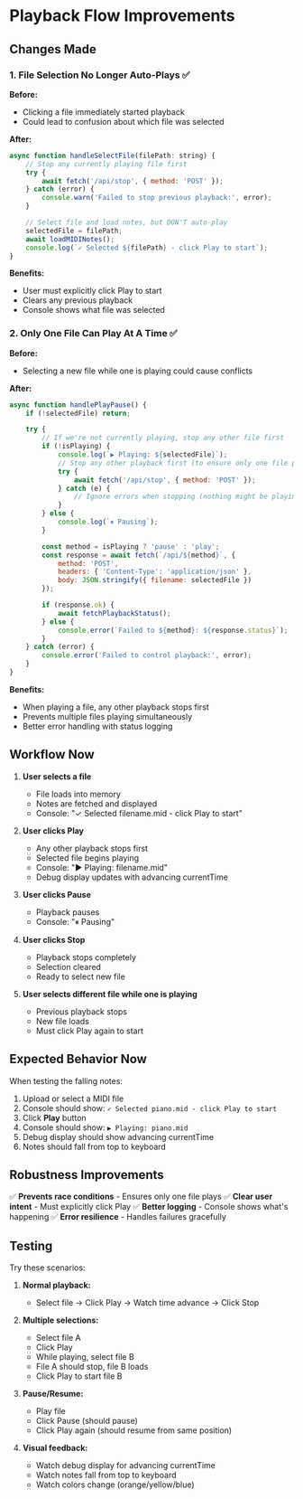 # Playback Flow Improvements

## Changes Made

### 1. File Selection No Longer Auto-Plays ✅

**Before:**
- Clicking a file immediately started playback
- Could lead to confusion about which file was selected

**After:**
```javascript
async function handleSelectFile(filePath: string) {
    // Stop any currently playing file first
    try {
        await fetch('/api/stop', { method: 'POST' });
    } catch (error) {
        console.warn('Failed to stop previous playback:', error);
    }

    // Select file and load notes, but DON'T auto-play
    selectedFile = filePath;
    await loadMIDINotes();
    console.log(`✓ Selected ${filePath} - click Play to start`);
}
```

**Benefits:**
- User must explicitly click Play to start
- Clears any previous playback
- Console shows what file was selected

### 2. Only One File Can Play At A Time ✅

**Before:**
- Selecting a new file while one is playing could cause conflicts

**After:**
```javascript
async function handlePlayPause() {
    if (!selectedFile) return;

    try {
        // If we're not currently playing, stop any other file first
        if (!isPlaying) {
            console.log(`▶ Playing: ${selectedFile}`);
            // Stop any other playback first (to ensure only one file plays)
            try {
                await fetch('/api/stop', { method: 'POST' });
            } catch (e) {
                // Ignore errors when stopping (nothing might be playing)
            }
        } else {
            console.log(`⏸ Pausing`);
        }

        const method = isPlaying ? 'pause' : 'play';
        const response = await fetch(`/api/${method}`, {
            method: 'POST',
            headers: { 'Content-Type': 'application/json' },
            body: JSON.stringify({ filename: selectedFile })
        });

        if (response.ok) {
            await fetchPlaybackStatus();
        } else {
            console.error(`Failed to ${method}: ${response.status}`);
        }
    } catch (error) {
        console.error('Failed to control playback:', error);
    }
}
```

**Benefits:**
- When playing a file, any other playback stops first
- Prevents multiple files playing simultaneously
- Better error handling with status logging

## Workflow Now

1. **User selects a file**
   - File loads into memory
   - Notes are fetched and displayed
   - Console: "✓ Selected filename.mid - click Play to start"

2. **User clicks Play**
   - Any other playback stops first
   - Selected file begins playing
   - Console: "▶ Playing: filename.mid"
   - Debug display updates with advancing currentTime

3. **User clicks Pause**
   - Playback pauses
   - Console: "⏸ Pausing"

4. **User clicks Stop**
   - Playback stops completely
   - Selection cleared
   - Ready to select new file

5. **User selects different file while one is playing**
   - Previous playback stops
   - New file loads
   - Must click Play again to start

## Expected Behavior Now

When testing the falling notes:

1. Upload or select a MIDI file
2. Console should show: `✓ Selected piano.mid - click Play to start`
3. Click **Play** button
4. Console should show: `▶ Playing: piano.mid`
5. Debug display should show advancing currentTime
6. Notes should fall from top to keyboard

## Robustness Improvements

✅ **Prevents race conditions** - Ensures only one file plays
✅ **Clear user intent** - Must explicitly click Play
✅ **Better logging** - Console shows what's happening
✅ **Error resilience** - Handles failures gracefully

## Testing

Try these scenarios:

1. **Normal playback:**
   - Select file → Click Play → Watch time advance → Click Stop

2. **Multiple selections:**
   - Select file A
   - Click Play
   - While playing, select file B
   - File A should stop, file B loads
   - Click Play to start file B

3. **Pause/Resume:**
   - Play file
   - Click Pause (should pause)
   - Click Play again (should resume from same position)

4. **Visual feedback:**
   - Watch debug display for advancing currentTime
   - Watch notes fall from top to keyboard
   - Watch colors change (orange/yellow/blue)
